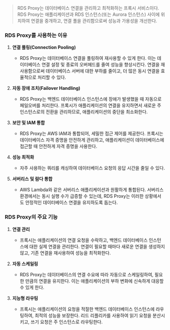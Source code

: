 

> RDS Proxy는 데이터베이스 연결을 관리하고 최적화하는 프록시 서비스이다. RDS Proxy는 애플리케이션과 RDS 인스턴스(또는 Aurora 인스턴스) 사이에 위치하여 연결을 중개하고, 연결 풀을 관리함으로써 성능과 가용성을 개선한다.

### RDS Proxy를 사용하는 이유
1. **연결 풀링(Connection Pooling)**
   - RDS Proxy는 데이터베이스 연결을 풀링하여 재사용할 수 있게 한다. 이는 데이터베이스 연결 설정 및 종료의 오버헤드를 줄여 성능을 향상시킨다. 연결을 재사용함으로써 데이터베이스 서버에 대한 부하를 줄이고, 더 많은 동시 연결을 효율적으로 처리할 수 있다.


2. **자동 장애 조치(Failover Handling)**
   - RDS Proxy는 백엔드 데이터베이스 인스턴스에 장애가 발생했을 때 자동으로 페일오버를 처리한다. 프록시가 애플리케이션의 연결을 유지하면서 새로운 주 인스턴스로의 전환을 관리하므로, 애플리케이션의 중단을 최소화한다.


3. **보안 및 IAM 통합** 
   - RDS Proxy는 AWS IAM과 통합되어, 세밀한 접근 제어를 제공한다.
   프록시는 데이터베이스 자격 증명을 안전하게 관리하고, 애플리케이션이 데이터베이스에 접근할 때 안전하게 자격 증명을 사용한다.
   

4. **성능 최적화** 
   - 자주 사용하는 쿼리를 캐싱하여 데이터베이스 요청의 응답 시간을 줄일 수 있다.
   

5. **서버리스 및 람다 통합**
   - AWS Lambda와 같은 서버리스 애플리케이션과 원활하게 통합된다. 서버리스 환경에서는 동시 실행 수가 급증할 수 있는데, RDS Proxy는 이러한 상황에서도 안정적인 데이터베이스 연결을 유지하도록 돕는다.
   

### RDS Proxy의 주요 기능
    
1. **연결 관리**
   - 프록시는 애플리케이션의 연결 요청을 수락하고, 백엔드 데이터베이스 인스턴스에 대한 실제 연결을 관리한다. 연결이 필요할 때마다 새로운 연결을 생성하지 않고, 기존 연결을 재사용하여 성능을 최적화한다.
   

2. **자동 스케일링**
   - RDS Proxy는 데이터베이스의 연결 수요에 따라 자동으로 스케일링하여, 필요한 만큼의 연결을 유지한다. 이는 애플리케이션의 부하 변화에 신속하게 대응할 수 있게 한다.


3. **지능형 라우팅**
   - 프록시는 애플리케이션의 요청을 적절한 백엔드 데이터베이스 인스턴스에 라우팅하여, 최적의 성능을 보장한다. 리드 리플리카를 사용하여 읽기 요청을 분산시키고, 쓰기 요청은 주 인스턴스로 라우팅한다.